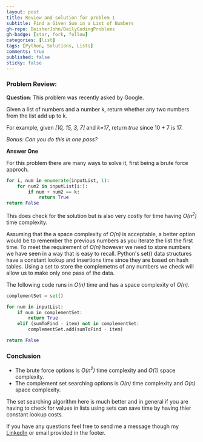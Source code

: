 ```yaml
---
layout: post
title: Review and solution for problem 1
subtitle: Find a Given Sum in a List of Numbers
gh-repo: DeisherJohn/DailyCodingProblems
gh-badge: [star, fork, follow]
categories: [list]
tags: [Python, Solutions, Lists]
comments: true
published: false
sticky: false
---
```


### Problem Review:

**Question**: This problem was recently asked by Google.

Given a list of numbers and a number k, return whether any two numbers from the list add up to k.

For example, given *[10, 15, 3, 7]* and *k=17*, return _true_ since 10 + 7 is 17.

_Bonus: Can you do this in one pass?_

**Answer One**

For this problem there are many ways to solve it, first being a brute force approch. 

```python
for i, num in enumerate(inputList, 1):
    for num2 in inputList[i:]:
        if num + num2 == k:
            return True
return False
```

This does check for the solution but is also very costly for time having _O(n<sup>2</sup>)_ time complexity. 

Assuming that the a space complexity of _O(n)_ is acceptable, a better option would be to remember the previous numbers as you iterate the list the first time. To meet the requirement of _O(n)_ however we need to store numbers we have seen in a way that is easy to recall. Python's set() data structures have a constant lookup and insertions time since they are based on hash tables. Using a set to store the complemetns of any numbers we check will allow us to make only one pass of the data. 

The following code runs in _O(n)_ time and has a space complexity of _O(n)_. 

```python
complementSet = set()

for num in inputList:
    if num in complementSet:
        return True
    elif (sumToFind - item) not in complementSet:
        complementSet.add(sumToFind - item)

return False
```

### Conclusion

- The brute force options is _O(n<sup>2</sup>)_ time complexity and _O(1)_ space complexity.
- The complement set searching options is _O(n)_ time complexity and _O(n)_ space complexity.

The set searching algorithm here is much better and in general if you are having to check for values in lists using sets can save time by having thier constant lookup costs. 

If you have any questions feel free to send me a message though my [LinkedIn](https://www.linkedin.com/in/john-deisher/) or email provided in the footer.

